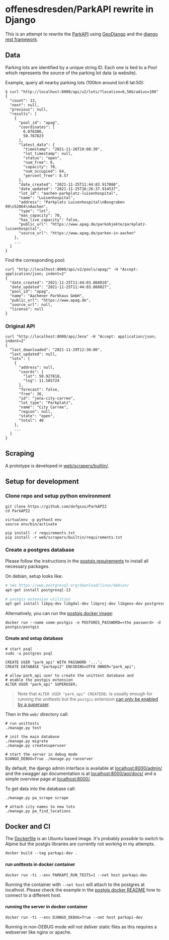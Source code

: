 # offenesdresden/ParkAPI rewrite in Django

This is an attempt to rewrite the [ParkAPI](https://github.com/offenesdresden/ParkAPI/)
using [GeoDjango](https://docs.djangoproject.com/en/3.2/ref/contrib/gis/) and
the [django rest framework](https://www.django-rest-framework.org/).


## Data 

Parking lots are identified by a unique string ID. Each one is tied to a *Pool* which 
represents the source of the parking lot data (a website).

Example, query all nearby parking lots (100km around lon:6 lat:50):
```shell script
$ curl "http://localhost:8000/api/v2/lots/?location=6,50&radius=100"
{
  "count": 13,
  "next": null,
  "previous": null,
  "results": [
    {
      "pool_id": "apag",
      "coordinates": [
        6.076306,
        50.767823
      ],
      "latest_data": {
        "timestamp": "2021-11-26T10:08:30",
        "lot_timestamp": null,
        "status": "open",
        "num_free": 6,
        "capacity": 70,
        "num_occupied": 64,
        "percent_free": 8.57
      },
      "date_created": "2021-11-25T11:44:03.917080",
      "date_updated": "2021-11-25T16:26:37.914537",
      "lot_id": "aachen-parkplatz-luisenhospital",
      "name": "Luisenhospital",
      "address": "Parkplatz Luisenhospital\nBoxgraben 99\n52064\nAachen",
      "type": "lot",
      "max_capacity": 70,
      "has_live_capacity": false,
      "public_url": "https://www.apag.de/parkobjekte/parkplatz-luisenhospital",
      "source_url": "https://www.apag.de/parken-in-aachen"
    },
    ...
  ]
}
```

Find the corresponding pool:

```shell script
curl "http://localhost:8000/api/v2/pools/apag/" -H "Accept: application/json; indent=2"
{
  "date_created": "2021-11-25T11:44:03.868010",
  "date_updated": "2021-11-25T11:44:03.868027",
  "pool_id": "apag",
  "name": "Aachener Parkhaus GmbH",
  "public_url": "https://www.apag.de",
  "source_url": null,
  "license": null
}
```

### Original API

```shell script
curl "http://localhost:8000/api/Jena" -H "Accept: application/json; indent=2"
{
  "last_downloaded": "2021-11-29T12:36:00",
  "last_updated": null,
  "lots": [
    {
      "address": null,
      "coords": {
        "lat": 50.927818,
        "lng": 11.585724
      },
      "forecast": false,
      "free": 36,
      "id": "jena-city-carree",
      "lot_type": "Parkplatz",
      "name": "City Carree",
      "region": null,
      "state": "open",
      "total": 40
    },
    ...
  ]
}
```


## Scraping

A prototype is developed in [web/scrapers/builtin/](web/scrapers/builtin/).


## Setup for development

### Clone repo and setup python environment

```shell script
git clone https://github.com/defgsus/ParkAPI2
cd ParkAPI2

virtualenv -p python3 env
source env/bin/activate

pip install -r requirements.txt
pip install -r web/scrapers/builtin/requirements.txt
```

### Create a postgres database

Please follow the instructions in the 
[postgis requirements](https://postgis.net/docs/postgis_installation.html#install_requirements)
to install all necessary packages. 

On debian, setup looks like:
```sh
# see https://www.postgresql.org/download/linux/debian/
apt-get install postgresql-13

# postgis extension utilities 
apt-get install libpq-dev libgdal-dev libproj-dev libgeos-dev postgresql-13-postgis-3-scripts
```
 
Alternatively, you can run the 
[postgis docker image](https://github.com/postgis/docker-postgis):
```shell script
docker run --name some-postgis -e POSTGRES_PASSWORD=<the password> -d postgis/postgis
```

#### Create and setup database
 
```shell script
# start psql
sudo -u postgres psql

CREATE USER "park_api" WITH PASSWORD '...';
CREATE DATABASE "parkapi2" ENCODING=UTF8 OWNER="park_api";

# allow park_api user to create the unittest database and 
# enable the postgis extension  
ALTER USER "park_api" SUPERUSER;
```

> Note that `ALTER USER "park_api" CREATEDB;` is usually enough for 
> running the unittests but the `postgis` extension 
> [can only be enabled by a superuser](https://dba.stackexchange.com/questions/175319/postgresql-enabling-extensions-without-super-user/175469#175469).

Then in the `web/` directory call:

```shell script
# run unittests
./manage.py test

# init the main database
./manage.py migrate
./manage.py createsuperuser

# start the server in debug mode
DJANGO_DEBUG=True ./manage.py runserver
```

By default, the django admin interface is available at 
[localhost:8000/admin/](http://localhost:8000/admin/) and the 
swagger api documentation is at
[localhost:8000/api/docs/](http://localhost:8000/api/docs/) and
a simple overview page at [localhost:8000/](http://localhost:8000/). 


To get data into the database call:

```shell script
./manage.py pa_scrape scrape

# attach city names to new lots
./manage.py pa_find_locations
```


## Docker and CI

The [Dockerfile](Dockerfile) is an Ubuntu based image. It's probably possible
to switch to Alpine but the postgis libraries are currently not working in 
my attempts.

```shell script
docker build --tag parkapi-dev .
```

#### run unittests in docker container

```shell script
docker run -ti --env PARKAPI_RUN_TESTS=1 --net host parkapi-dev
```

Running the container with `--net host` will attach to the postgres at localhost. Please
check the example in the 
[postgis docker README](https://github.com/postgis/docker-postgis#readme)
how to connect to a different host. 

#### running the server in docker container

```shell script
docker run -ti --env DJANGO_DEBUG=True --net host parkapi-dev
```

Running in non-DEBUG mode will not deliver static files as this
requires a webserver like nginx or apache.
